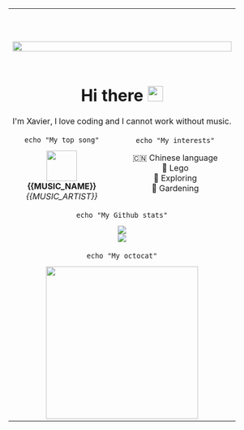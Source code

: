 <table>
<tbody>
<tr>
<td colspan="2">
    <code>
    <img style="margin-top: 30px" src="https://media-exp1.licdn.com/dms/image/C4E16AQEwKGU-QbqbCA/profile-displaybackgroundimage-shrink_350_1400/0/1516879220840?e=1628121600&v=beta&t=-DfOh36b11qXx1ngxfI-k0HNtsB3nZQipCE-_NLjp_M" alt="" width="100%">
    </code>
</td>
</tr>

<tr></tr><!-- Description  -->

<tr>
<td colspan="2">

<h1 align=center>
Hi there 
<img src="https://raw.githubusercontent.com/MartinHeinz/MartinHeinz/master/wave.gif" width="30px">
</h1>

<div align=center>
I'm Xavier, I love coding and I cannot work without music.
</div>

</td>
</tr>

<tr></tr><!-- Hobbies  -->

<tr>
<td>
<div align=center>

```shell
echo "My top song"
```

</div>
<div align=center> 
    <img src={{MUSIC_IMAGE_URL}} width="60px">
    <div>
        <b>{{MUSIC_NAME}}</b></br>
        <i>{{MUSIC_ARTIST}}</i>
    </div>
</div>

</td>
<td>
<div align=center>

```shell
echo "My interests"
```

</div>
<div align=center>

🇨🇳 Chinese language<br>
🧱 Lego<br>
🚅 Exploring<br>
🌱 Gardening

</div>

</td>
</tr>

<tr></tr><!-- Github  -->

<tr>
<td colspan="2">    
<div align=center>


```shell
echo "My Github stats"
```

<img src="https://github-readme-stats.vercel.app/api?username=xbauquet&show_icons=true&theme=slateorange&count_private=true&custom_title=Github%20stats&hide_title=true&bg_color=FFFFFF00&hide_border=true">    
<br>
<img src="https://github-readme-stats.vercel.app/api/top-langs/?username=xbauquet&layout=compact&hide_title=true&bg_color=FFFFFF00&hide_border=true&text_color=FFFFFF">    

</div>    
</td>
</tr>

<tr></tr><!-- Octocat -->

<tr>
<td colspan="2">    
<div align=center>

```shell
echo "My octocat"
```

<img src="https://octocat-generator-assets.githubusercontent.com/my-octocat-1622654213885.png" width="300px">

</div>    
</td>
</tr>


</tbody>
</table>
